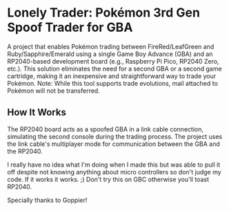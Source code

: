 # **Lonely Trader: Pokémon 3rd Gen Spoof Trader for GBA**

A project that enables Pokémon trading between FireRed/LeafGreen and Ruby/Sapphire/Emerald using a single Game Boy Advance (GBA) and an RP2040-based development board (e.g., Raspberry Pi Pico, RP2040 Zero, etc.).
This solution eliminates the need for a second GBA or a second game cartridge, making it an inexpensive and straightforward way to trade your Pokémon.
Note: While this tool supports trade evolutions, mail attached to Pokémon will not be transferred.

## **How It Works**
The RP2040 board acts as a spoofed GBA in a link cable connection, simulating the second console during the trading process. The project uses the link cable's multiplayer mode for communication between the GBA and the RP2040.

I really have no idea what I'm doing when I made this but was able to pull it off despite not knowing anything about micro controllers so don't judge my code. If it works it works. ;)
Don't try this on GBC otherwise you'll toast RP2040.

Specially thanks to Goppier!

